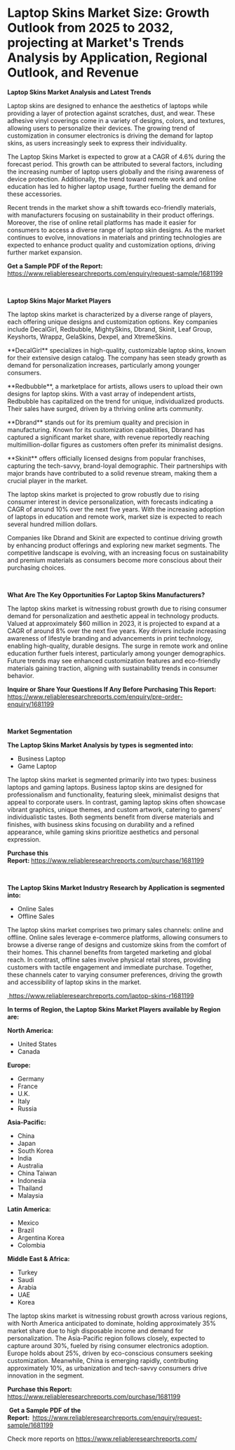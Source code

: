 <p><h1>Laptop Skins Market Size: Growth Outlook from 2025 to 2032, projecting at Market's Trends Analysis by Application, Regional Outlook, and Revenue</h1></p><p><strong>Laptop Skins Market Analysis and Latest Trends</strong></p>
<p><p>Laptop skins are designed to enhance the aesthetics of laptops while providing a layer of protection against scratches, dust, and wear. These adhesive vinyl coverings come in a variety of designs, colors, and textures, allowing users to personalize their devices. The growing trend of customization in consumer electronics is driving the demand for laptop skins, as users increasingly seek to express their individuality.</p><p>The Laptop Skins Market is expected to grow at a CAGR of 4.6% during the forecast period. This growth can be attributed to several factors, including the increasing number of laptop users globally and the rising awareness of device protection. Additionally, the trend toward remote work and online education has led to higher laptop usage, further fueling the demand for these accessories.</p><p>Recent trends in the market show a shift towards eco-friendly materials, with manufacturers focusing on sustainability in their product offerings. Moreover, the rise of online retail platforms has made it easier for consumers to access a diverse range of laptop skin designs. As the market continues to evolve, innovations in materials and printing technologies are expected to enhance product quality and customization options, driving further market expansion.</p></p>
<p><strong>Get a Sample PDF of the Report:&nbsp;</strong> <a href="https://www.reliableresearchreports.com/enquiry/request-sample/1681199?utm_campaign=2205&utm_medium=2&utm_source=Github&utm_content=ia&utm_term=06022025&utm_id=laptop-skins">https://www.reliableresearchreports.com/enquiry/request-sample/1681199</a></p>
<p>&nbsp;</p>
<p><strong>Laptop Skins Major Market Players</strong></p>
<p><p>The laptop skins market is characterized by a diverse range of players, each offering unique designs and customization options. Key companies include DecalGirl, Redbubble, MightySkins, Dbrand, Skinit, Leaf Group, Keyshorts, Wrappz, GelaSkins, Dexpel, and XtremeSkins. </p><p>**DecalGirl** specializes in high-quality, customizable laptop skins, known for their extensive design catalog. The company has seen steady growth as demand for personalization increases, particularly among younger consumers. </p><p>**Redbubble**, a marketplace for artists, allows users to upload their own designs for laptop skins. With a vast array of independent artists, Redbubble has capitalized on the trend for unique, individualized products. Their sales have surged, driven by a thriving online arts community.</p><p>**Dbrand** stands out for its premium quality and precision in manufacturing. Known for its customization capabilities, Dbrand has captured a significant market share, with revenue reportedly reaching multimillion-dollar figures as customers often prefer its minimalist designs.</p><p>**Skinit** offers officially licensed designs from popular franchises, capturing the tech-savvy, brand-loyal demographic. Their partnerships with major brands have contributed to a solid revenue stream, making them a crucial player in the market.</p><p>The laptop skins market is projected to grow robustly due to rising consumer interest in device personalization, with forecasts indicating a CAGR of around 10% over the next five years. With the increasing adoption of laptops in education and remote work, market size is expected to reach several hundred million dollars.</p><p>Companies like Dbrand and Skinit are expected to continue driving growth by enhancing product offerings and exploring new market segments. The competitive landscape is evolving, with an increasing focus on sustainability and premium materials as consumers become more conscious about their purchasing choices.</p></p>
<p>&nbsp;</p>
<p><strong>What Are The Key Opportunities For Laptop Skins Manufacturers?</strong></p>
<p><p>The laptop skins market is witnessing robust growth due to rising consumer demand for personalization and aesthetic appeal in technology products. Valued at approximately $60 million in 2023, it is projected to expand at a CAGR of around 8% over the next five years. Key drivers include increasing awareness of lifestyle branding and advancements in print technology, enabling high-quality, durable designs. The surge in remote work and online education further fuels interest, particularly among younger demographics. Future trends may see enhanced customization features and eco-friendly materials gaining traction, aligning with sustainability trends in consumer behavior.</p></p>
<p><strong>Inquire or Share Your Questions If Any Before Purchasing This Report:</strong> <a href="https://www.reliableresearchreports.com/enquiry/pre-order-enquiry/1681199?utm_campaign=2205&utm_medium=2&utm_source=Github&utm_content=ia&utm_term=06022025&utm_id=laptop-skins">https://www.reliableresearchreports.com/enquiry/pre-order-enquiry/1681199</a></p>
<p>&nbsp;</p>
<p><strong>Market Segmentation</strong></p>
<p><strong>The Laptop Skins Market Analysis by types is segmented into:</strong></p>
<p><ul><li>Business Laptop</li><li>Game Laptop</li></ul></p>
<p><p>The laptop skins market is segmented primarily into two types: business laptops and gaming laptops. Business laptop skins are designed for professionalism and functionality, featuring sleek, minimalist designs that appeal to corporate users. In contrast, gaming laptop skins often showcase vibrant graphics, unique themes, and custom artwork, catering to gamers’ individualistic tastes. Both segments benefit from diverse materials and finishes, with business skins focusing on durability and a refined appearance, while gaming skins prioritize aesthetics and personal expression.</p></p>
<p><strong>Purchase this Report:&nbsp;</strong><a href="https://www.reliableresearchreports.com/purchase/1681199?utm_campaign=2205&utm_medium=2&utm_source=Github&utm_content=ia&utm_term=06022025&utm_id=laptop-skins">https://www.reliableresearchreports.com/purchase/1681199</a></p>
<p>&nbsp;</p>
<p><strong>The Laptop Skins Market Industry Research by Application is segmented into:</strong></p>
<p><ul><li>Online Sales</li><li>Offline Sales</li></ul></p>
<p><p>The laptop skins market comprises two primary sales channels: online and offline. Online sales leverage e-commerce platforms, allowing consumers to browse a diverse range of designs and customize skins from the comfort of their homes. This channel benefits from targeted marketing and global reach. In contrast, offline sales involve physical retail stores, providing customers with tactile engagement and immediate purchase. Together, these channels cater to varying consumer preferences, driving the growth and accessibility of laptop skins in the market.</p></p>
<p><a href="https://www.reliableresearchreports.com/laptop-skins-r1681199?utm_campaign=2205&utm_medium=2&utm_source=Github&utm_content=ia&utm_term=06022025&utm_id=laptop-skins">&nbsp;https://www.reliableresearchreports.com/laptop-skins-r1681199</a></p>
<p><strong>In terms of Region, the Laptop Skins Market Players available by Region are:</strong></p>
<p>
    <p> <strong> North America: </strong>
        <ul>
            <li>United States</li>
            <li>Canada</li>
        </ul>
        </p> 
    <p> <strong> Europe: </strong>
        <ul>
            <li>Germany</li>
            <li>France</li>
            <li>U.K.</li>
            <li>Italy</li>
            <li>Russia</li>
        </ul>
        </p> 
    <p> <strong> Asia-Pacific: </strong>
        <ul>
            <li>China</li>
            <li>Japan</li>
            <li>South Korea</li>
            <li>India</li>
            <li>Australia</li>
            <li>China Taiwan</li>
            <li>Indonesia</li>
            <li>Thailand</li>
            <li>Malaysia</li>
        </ul>
        </p> 
    <p> <strong> Latin America: </strong>
        <ul>
            <li>Mexico</li>
            <li>Brazil</li>
            <li>Argentina Korea</li>
            <li>Colombia</li>
        </ul>
        </p> 
    <p> <strong> Middle East & Africa: </strong>
        <ul>
            <li>Turkey</li>
            <li>Saudi</li>
            <li>Arabia</li>
            <li>UAE</li>
            <li>Korea</li>
        </ul>
    </p>
    </p>
<p><p>The laptop skins market is witnessing robust growth across various regions, with North America anticipated to dominate, holding approximately 35% market share due to high disposable income and demand for personalization. The Asia-Pacific region follows closely, expected to capture around 30%, fueled by rising consumer electronics adoption. Europe holds about 25%, driven by eco-conscious consumers seeking customization. Meanwhile, China is emerging rapidly, contributing approximately 10%, as urbanization and tech-savvy consumers drive innovation in the segment.</p></p>
<p><strong>Purchase this Report: </strong><a href="https://www.reliableresearchreports.com/purchase/1681199?utm_campaign=2205&utm_medium=2&utm_source=Github&utm_content=ia&utm_term=06022025&utm_id=laptop-skins">https://www.reliableresearchreports.com/purchase/1681199</a></p>
<p>&nbsp;<strong>Get a Sample PDF of the Report:&nbsp;&nbsp;</strong><a href="https://www.reliableresearchreports.com/enquiry/request-sample/1681199?utm_campaign=2205&utm_medium=2&utm_source=Github&utm_content=ia&utm_term=06022025&utm_id=laptop-skins">https://www.reliableresearchreports.com/enquiry/request-sample/1681199</a></p>
<p><strong></strong></p>
<p>Check more reports on <a href="https://www.reliableresearchreports.com/?utm_campaign=2205&utm_medium=2&utm_source=Github&utm_content=ia&utm_term=06022025&utm_id=laptop-skins">https://www.reliableresearchreports.com/</a></p>